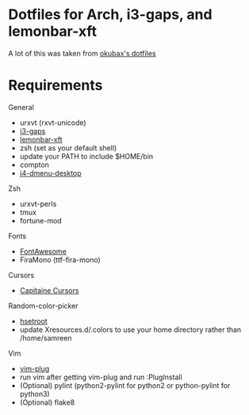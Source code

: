 # Dotfiles for Arch, i3-gaps, and lemonbar-xft
A lot of this was taken from [okubax's dotfiles](https://github.com/okubax/dotfiles)

# Requirements
General
* urxvt (rxvt-unicode)
* [i3-gaps](https://github.com/Airblader/i3)
* [lemonbar-xft](https://aur.archlinux.org/packages/lemonbar-xft-git/)
* zsh (set as your default shell)
* update your PATH to include $HOME/bin
* compton
* [j4-dmenu-desktop](https://aur.archlinux.org/packages/j4-dmenu-desktop/)

Zsh
* urxvt-perls
* tmux
* fortune-mod

Fonts
* [FontAwesome](https://aur.archlinux.org/packages/ttf-font-awesome/)
* FiraMono (ttf-fira-mono)

Cursors
* [Capitaine Cursors](https://aur.archlinux.org/packages/capitaine-cursors/)

Random-color-picker
* [hsetroot](https://aur.archlinux.org/packages/hsetroot/)
* update Xresources.d/.colors to use your home directory rather than /home/samreen

Vim
* [vim-plug](https://github.com/junegunn/vim-plug)
* run vim after getting vim-plug and run :PlugInstall
* (Optional) pylint (python2-pylint for python2 or python-pylint for python3)
* (Optional) flake8
